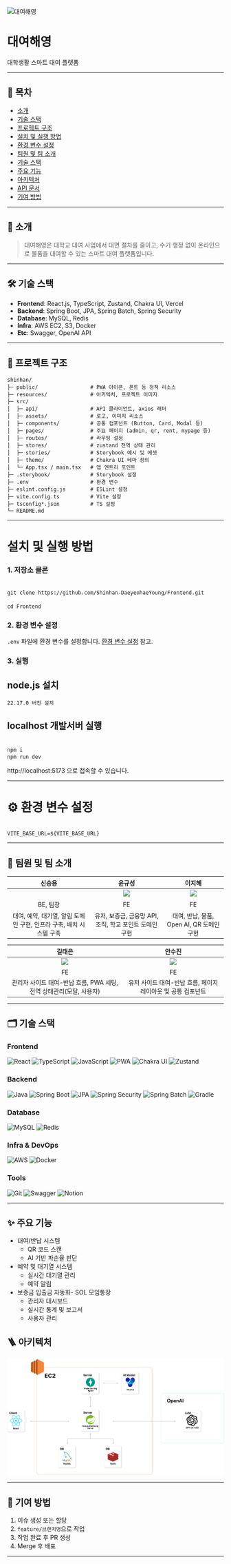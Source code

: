 ![대여해영](resources/대여해영.png)

# 대여해영

대학생활 스마트 대여 플랫폼

---

## 📌 목차

- [소개](#-소개)
- [기술 스택](#-기술-스택)
- [프로젝트 구조](#-프로젝트-구조)
- [설치 및 실행 방법](#-설치-및-실행-방법)
- [환경 변수 설정](#-환경-변수-설정)
- [팀원 및 팀 소개](#-팀원-및-팀-소개)
- [기술 스택](#️-기술-스택)
- [주요 기능](#-주요-기능)
- [아키텍처](#-아키텍처)
- [API 문서](#-api-문서)
- [기여 방법](#-기여-방법)

---

## 📖 소개

> 대여해영은 대학교 대여 사업에서 대면 절차를 줄이고, 수기 행정 없이 온라인으로 물품을 대여할 수 있는 스마트 대여 플랫폼입니다.

---

## 🛠 기술 스택

- **Frontend**: React.js, TypeScript, Zustand, Chakra UI, Vercel
- **Backend**: Spring Boot, JPA, Spring Batch, Spring Security
- **Database**: MySQL, Redis
- **Infra**: AWS EC2, S3, Docker
- **Etc**: Swagger, OpenAI API

---

## 📂 프로젝트 구조

```
shinhan/
├─ public/                 # PWA 아이콘, 폰트 등 정적 리소스
├─ resources/              # 아키텍처, 프로젝트 이미지
├─ src/
│  ├─ api/                 # API 클라이언트, axios 래퍼
│  ├─ assets/              # 로고, 이미지 리소스
│  ├─ components/          # 공통 컴포넌트 (Button, Card, Modal 등)
│  ├─ pages/               # 주요 페이지 (admin, qr, rent, mypage 등)
│  ├─ routes/              # 라우팅 설정
│  ├─ stores/              # zustand 전역 상태 관리
│  ├─ stories/             # Storybook 예시 및 에셋
│  ├─ theme/               # Chakra UI 테마 정의
│  └─ App.tsx / main.tsx   # 앱 엔트리 포인트
├─ .storybook/             # Storybook 설정
├─ .env                    # 환경 변수
├─ eslint.config.js        # ESLint 설정
├─ vite.config.ts          # Vite 설정
├─ tsconfig*.json          # TS 설정
└─ README.md

```

---

# 설치 및 실행 방법

### 1. 저장소 클론

```

git clone https://github.com/Shinhan-DaeyeohaeYoung/Frontend.git

cd Frontend

```

### 2. 환경 변수 설정

`.env` 파일에 환경 변수를 설정합니다. [환경 변수 설정](http:/#-%ED%99%98%EA%B2%BD-%EB%B3%80%EC%88%98-%EC%84%A4%EC%A0%95) 참고.

### 3. 실행

## node.js 설치

`22.17.0 버전 설치`

## localhost 개발서버 실행

```

npm i
npm run dev

```

http://localhost:5173 으로 접속할 수 있습니다.

---

# **⚙ 환경 변수 설정**

```

VITE_BASE_URL=${VITE_BASE_URL}

```

---

## 👏 팀원 및 팀 소개

|                               신승용                                |                          윤규성                          |                        이지혜                         |
| :-----------------------------------------------------------------: | :------------------------------------------------------: | :---------------------------------------------------: |
|   <img src="https://github.com/sso9594.png" width="70%" alt=""/>    | <img src="https://github.com/kyusung22.png" width="70%"> | <img src="https://github.com/Jihye511.png" width=70%> |
|                              BE, 팀장                               |                            FE                            |                          FE                           |
| 대여, 예약, 대기열, 알림 도메인 구현, 인프라 구축, 배치 시스템 구축 | 유저, 보증금, 금융망 API, 조직, 학교 포인트 도메인 구현  |       대여, 반납, 물품, Open AI, QR 도메인 구현       |

|                               길태은                                |                            안수진                            |
| :-----------------------------------------------------------------: | :----------------------------------------------------------: |
|      <img src="https://github.com/TaeeunKil.png" width="70%">       |  <img src="https://github.com/bellecode20.png" width="70%">  |
|                                 FE                                  |                              FE                              |
| 관리자 사이드 대여-반납 흐름, PWA 세팅, 전역 상태관리(모달, 사용자) | 유저 사이드 대여-반납 흐름, 페이지 레이아웃 및 공통 컴포넌트 |

---

## 🗂️ 기술 스택

### Frontend

![React](https://img.shields.io/badge/React-18-61DAFB?logo=react&logoColor=black)
![TypeScript](https://img.shields.io/badge/TypeScript-4.9-3178C6?logo=typescript&logoColor=white)
![JavaScript](https://img.shields.io/badge/JavaScript-ES6-F7DF1E?logo=javascript&logoColor=black)
![PWA](https://img.shields.io/badge/PWA-Ready-5B46FF?logo=pwa&logoColor=white)
![Chakra UI](https://img.shields.io/badge/Chakra%20UI-3.23-319795?logo=chakraui&logoColor=white)
![Zustand](https://img.shields.io/badge/Zustand-State%20Mgmt-000000?logo=zustand&logoColor=white)

### Backend

![Java](https://img.shields.io/badge/Java-17-007396?logo=java&logoColor=white)
![Spring Boot](https://img.shields.io/badge/Spring%20Boot-3.x-6DB33F?logo=springboot&logoColor=white)
![JPA](https://img.shields.io/badge/JPA-ORM-blue)
![Spring Security](https://img.shields.io/badge/Spring%20Security-Security-6DB33F?logo=springsecurity&logoColor=white)
![Spring Batch](https://img.shields.io/badge/Spring%20Batch-Batch-6DB33F?logo=springboot&logoColor=white)
![Gradle](https://img.shields.io/badge/Gradle-7.x-02303A?logo=gradle&logoColor=white)

### Database

![MySQL](https://img.shields.io/badge/MySQL-8-4479A1?logo=mysql&logoColor=white)
![Redis](https://img.shields.io/badge/Redis-Cache-DC382D?logo=redis&logoColor=white)

### Infra & DevOps

![AWS](https://img.shields.io/badge/AWS-Cloud-F90?logo=amazon-aws&logoColor=white)
![Docker](https://img.shields.io/badge/Docker-Container-2496ED?logo=docker&logoColor=white)

### Tools

![Git](https://img.shields.io/badge/Git-VersionControl-F05032?logo=git&logoColor=white)
![Swagger](https://img.shields.io/badge/Swagger-API-85EA2D?logo=swagger&logoColor=white)
![Notion](https://img.shields.io/badge/Notion-Docs-000000?logo=notion&logoColor=white)

---

## ✨ 주요 기능

- 대여/반납 시스템
  - QR 코드 스캔
  - AI 기반 파손율 판단
- 예약 및 대기열 시스템
  - 실시간 대기열 관리
  - 예약 알림
- 보증금 입출금 자동화- SOL 모임통장
  - 관리자 대시보드
  - 실시간 통계 및 보고서
  - 사용자 관리

## 🪜 아키텍처

![대여해영 아키텍처](resources/architecture.png)

---

## 🤝 기여 방법

1. 이슈 생성 또는 할당
2. `feature/브랜치명`으로 작업
3. 작업 완료 후 PR 생성
4. Merge 후 배포

---

```

```
